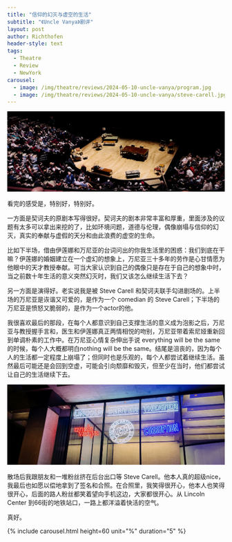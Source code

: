 ```yaml
---
title: "信仰的幻灭与虚空的生活"
subtitle: "《Uncle Vanya》剧评"
layout: post
author: Richthofen
header-style: text
tags:
  - Theatre
  - Review
  - NewYork
carousel:
  - image: /img/theatre/reviews/2024-05-10-uncle-vanya/program.jpg
  - image: /img/theatre/reviews/2024-05-10-uncle-vanya/steve-carell.jpg
---
```


![2nd-half-stage](/img/theatre/reviews/2024-05-10-uncle-vanya/2nd-half-stage.jpg "2nd-half-stage")

看完的感受是，特别好，特别好。
	
一方面是契诃夫的原剧本写得很好。契诃夫的剧本非常丰富和厚重，里面涉及的议题有太多可以拿出来挖的了，比如环境问题，道德与伦理，偶像崩塌与信仰的幻灭，真实的奉献与虚假的天分和由此浪费的虚空的生命。
	
比如下半场，借由伊莲娜和万尼亚的台词问出的你我生活里的困惑：我们到底在干嘛？伊莲娜的婚姻建立在一个虚幻的想象上，万尼亚三十多年的劳作是心甘情愿为他眼中的天才教授奉献。可当大家认识到自己的偶像只是存在于自己的想象中时，当之前数十年生活的意义突然幻灭时，我们又该怎么继续生活下去？
	
另一方面是演得好。老实说我是被 Steve Carell 和契诃夫联手勾进剧场的。上半场的万尼亚是诙谐又可爱的，是作为一个 comedian 的 Steve Carell；下半场的万尼亚是愤怒又脆弱的，是作为一个actor的他。
	
我很喜欢最后的那段，在每个人都意识到自己支撑生活的意义成为泡影之后，万尼亚与教授握手言和，医生和伊莲娜真正两情相悦的吻别，万尼亚带着索尼娅重新回到单调朴素的工作中。在万尼亚心情复杂伸出手说 everything will be the same 的时候，每个人大概都明白nothing will be the same。结尾是沮丧的，因为每个人的生活都一定程度上崩塌了；但同时也是乐观的，每个人都尝试着继续生活。虽然最后可能还是会回到空虚，可能会引向颓靡和毁灭，但至少在当时，他们都尝试让自己的生活继续下去。

![lincoln-center](/img/theatre/reviews/2024-05-10-uncle-vanya/lincoln-center.jpg "lincoln-center")

散场后我跟朋友和一堆粉丝挤在后台出口等 Steve Carell。他本人真的超级nice，我最后也如愿以偿地拿到了签名和合照。在合照里，我笑得很开心，他本人也笑得很开心，后面的路人粉丝都笑着望向手机这边，大家都很开心。从 Lincoln Center 到66街的地铁站口，一路上都洋溢着快活的空气。

真好。

{% include carousel.html height=60 unit="%" duration="5" %}